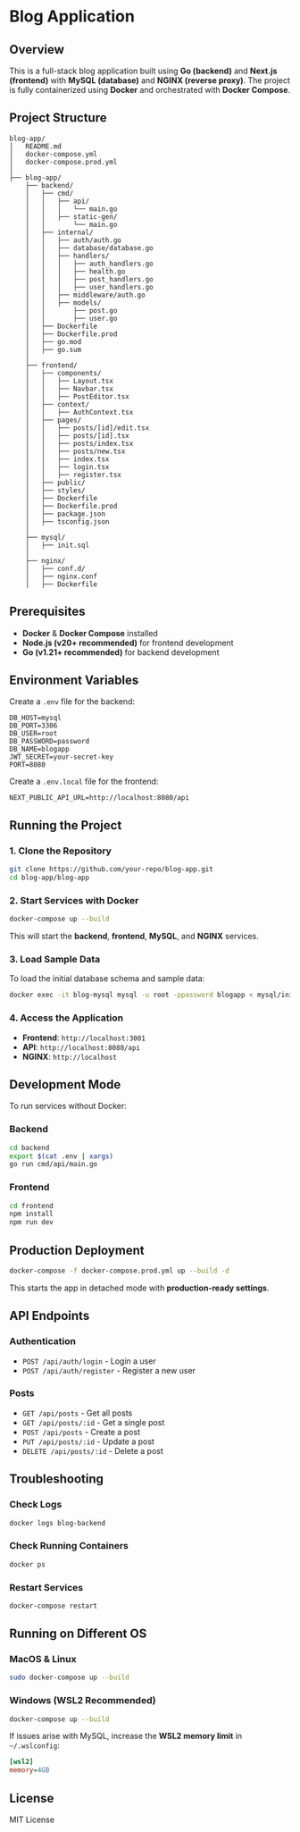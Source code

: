 # Blog Application

## Overview
This is a full-stack blog application built using **Go (backend)** and **Next.js (frontend)** with **MySQL (database)** and **NGINX (reverse proxy)**. The project is fully containerized using **Docker** and orchestrated with **Docker Compose**.

## Project Structure
```
blog-app/
│   README.md
│   docker-compose.yml
│   docker-compose.prod.yml
│
├── blog-app/
    ├── backend/
    │   ├── cmd/
    │   │   ├── api/
    │   │   │   └── main.go
    │   │   ├── static-gen/
    │   │       └── main.go
    │   ├── internal/
    │   │   ├── auth/auth.go
    │   │   ├── database/database.go
    │   │   ├── handlers/
    │   │   │   ├── auth_handlers.go
    │   │   │   ├── health.go
    │   │   │   ├── post_handlers.go
    │   │   │   ├── user_handlers.go
    │   │   ├── middleware/auth.go
    │   │   ├── models/
    │   │       ├── post.go
    │   │       ├── user.go
    │   ├── Dockerfile
    │   ├── Dockerfile.prod
    │   ├── go.mod
    │   ├── go.sum
    │
    ├── frontend/
    │   ├── components/
    │   │   ├── Layout.tsx
    │   │   ├── Navbar.tsx
    │   │   ├── PostEditor.tsx
    │   ├── context/
    │   │   ├── AuthContext.tsx
    │   ├── pages/
    │   │   ├── posts/[id]/edit.tsx
    │   │   ├── posts/[id].tsx
    │   │   ├── posts/index.tsx
    │   │   ├── posts/new.tsx
    │   │   ├── index.tsx
    │   │   ├── login.tsx
    │   │   ├── register.tsx
    │   ├── public/
    │   ├── styles/
    │   ├── Dockerfile
    │   ├── Dockerfile.prod
    │   ├── package.json
    │   ├── tsconfig.json
    │
    ├── mysql/
    │   ├── init.sql
    │
    ├── nginx/
    │   ├── conf.d/
    │   ├── nginx.conf
    │   ├── Dockerfile
```

## Prerequisites
- **Docker** & **Docker Compose** installed
- **Node.js (v20+ recommended)** for frontend development
- **Go (v1.21+ recommended)** for backend development

## Environment Variables
Create a `.env` file for the backend:
```env
DB_HOST=mysql
DB_PORT=3306
DB_USER=root
DB_PASSWORD=password
DB_NAME=blogapp
JWT_SECRET=your-secret-key
PORT=8080
```

Create a `.env.local` file for the frontend:
```env
NEXT_PUBLIC_API_URL=http://localhost:8080/api
```

## Running the Project
### 1. Clone the Repository
```sh
git clone https://github.com/your-repo/blog-app.git
cd blog-app/blog-app
```

### 2. Start Services with Docker
```sh
docker-compose up --build
```
This will start the **backend**, **frontend**, **MySQL**, and **NGINX** services.

### 3. Load Sample Data
To load the initial database schema and sample data:
```sh
docker exec -it blog-mysql mysql -u root -ppassword blogapp < mysql/init.sql
```

### 4. Access the Application
- **Frontend**: `http://localhost:3001`
- **API**: `http://localhost:8080/api`
- **NGINX**: `http://localhost`

## Development Mode
To run services without Docker:

### **Backend**
```sh
cd backend
export $(cat .env | xargs)
go run cmd/api/main.go
```

### **Frontend**
```sh
cd frontend
npm install
npm run dev
```

## Production Deployment
```sh
docker-compose -f docker-compose.prod.yml up --build -d
```
This starts the app in detached mode with **production-ready settings**.

## API Endpoints
### **Authentication**
- `POST /api/auth/login` - Login a user
- `POST /api/auth/register` - Register a new user

### **Posts**
- `GET /api/posts` - Get all posts
- `GET /api/posts/:id` - Get a single post
- `POST /api/posts` - Create a post
- `PUT /api/posts/:id` - Update a post
- `DELETE /api/posts/:id` - Delete a post

## Troubleshooting
### **Check Logs**
```sh
docker logs blog-backend
```

### **Check Running Containers**
```sh
docker ps
```

### **Restart Services**
```sh
docker-compose restart
```

## Running on Different OS
### **MacOS & Linux**
```sh
sudo docker-compose up --build
```

### **Windows (WSL2 Recommended)**
```sh
docker-compose up --build
```

If issues arise with MySQL, increase the **WSL2 memory limit** in `~/.wslconfig`:
```ini
[wsl2]
memory=4GB
```

## License
MIT License
